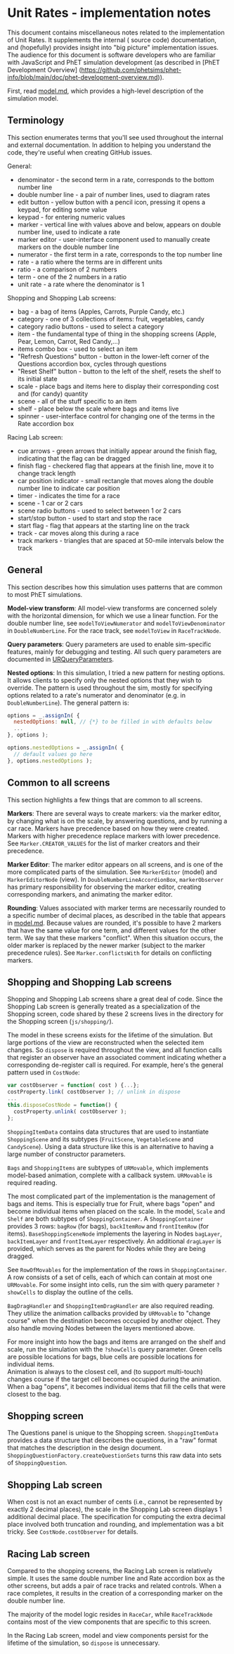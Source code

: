 # Unit Rates - implementation notes

This document contains miscellaneous notes related to the implementation of Unit Rates. It supplements the internal (
source code) documentation, and (hopefully) provides insight into
"big picture" implementation issues. The audience for this document is software developers who are familiar with
JavaScript and PhET simulation development (as described in [PhET Development Overview]
(https://github.com/phetsims/phet-info/blob/main/doc/phet-development-overview.md)).

First, read [model.md](https://github.com/phetsims/unit-rates/blob/main/doc/model.md), which provides a high-level
description of the simulation model.

## Terminology

This section enumerates terms that you'll see used throughout the internal and external documentation. In addition to
helping you understand the code, they're useful when creating GitHub issues.

General:

* denominator - the second term in a rate, corresponds to the bottom number line
* double number line - a pair of number lines, used to diagram rates
* edit button - yellow button with a pencil icon, pressing it opens a keypad, for editing some value
* keypad - for entering numeric values
* marker - vertical line with values above and below, appears on double number line, used to indicate a rate
* marker editor - user-interface component used to manually create markers on the double number line
* numerator - the first term in a rate, corresponds to the top number line
* rate - a ratio where the terms are in different units
* ratio - a comparison of 2 numbers
* term - one of the 2 numbers in a ratio
* unit rate - a rate where the denominator is 1

Shopping and Shopping Lab screens:

* bag - a bag of items (Apples, Carrots, Purple Candy, etc.)
* category - one of 3 collections of items: fruit, vegetables, candy
* category radio buttons - used to select a category
* item - the fundamental type of thing in the shopping screens (Apple, Pear, Lemon, Carrot, Red Candy,...)
* items combo box - used to select an item
* "Refresh Questions" button - button in the lower-left corner of the Questions accordion box, cycles through questions
* "Reset Shelf" button - button to the left of the shelf, resets the shelf to its initial state
* scale - place bags and items here to display their corresponding cost and (for candy) quantity
* scene - all of the stuff specific to an item
* shelf - place below the scale where bags and items live
* spinner - user-interface control for changing one of the terms in the Rate accordion box

Racing Lab screen:

* cue arrows - green arrows that initially appear around the finish flag, indicating that the flag can be dragged
* finish flag - checkered flag that appears at the finish line, move it to change track length
* car position indicator - small rectangle that moves along the double number line to indicate car position
* timer - indicates the time for a race
* scene - 1 car or 2 cars
* scene radio buttons - used to select between 1 or 2 cars
* start/stop button - used to start and stop the race
* start flag - flag that appears at the starting line on the track
* track - car moves along this during a race
* track markers - triangles that are spaced at 50-mile intervals below the track

## General

This section describes how this simulation uses patterns that are common to most PhET simulations.

**Model-view transform**: All model-view transforms are concerned solely with the horizontal dimension, for which we use
a linear function. For the double number line, see `modelToViewNumerator` and `modelToViewDenominator`
in `DoubleNumberLine`. For the race track, see `modelToView` in `RaceTrackNode`.

**Query parameters**: Query parameters are used to enable sim-specific features, mainly for debugging and testing. All
such query parameters are documented in
[URQueryParameters](https://github.com/phetsims/unit-rates/blob/main/js/common/URQueryParameters.ts).

**Nested options**: In this simulation, I tried a new pattern for nesting options. It allows clients to specify only the
nested options that they wish to override. The pattern is used throughout the sim, mostly for specifying options related
to a rate's numerator and denominator
(e.g. in `DoubleNumberLine`). The general pattern is:

```js
options = _.assignIn( {
  nestedOptions: null, // {*} to be filled in with defaults below
  ...
}, options );

options.nestedOptions = _.assignIn( {
  // default values go here
}, options.nestedOptions );
```

## Common to all screens

This section highlights a few things that are common to all screens.

**Markers**: There are several ways to create markers: via the marker editor, by changing what is on the scale, by
answering questions, and by running a car race. Markers have precedence based on how they were created. Markers with
higher precedence replace markers with lower precedence. See `Marker.CREATOR_VALUES` for the list of marker creators and
their precedence.

**Marker Editor**: The marker editor appears on all screens, and is one of the more complicated parts of the simulation.
See `MarkerEditor` (model) and
`MarkerEditorNode` (view). In `DoubleNumberLineAccordionBox`, `markerObserver` has primary responsibility for observing
the marker editor, creating corresponding markers, and animating the marker editor.

**Rounding**: Values associated with marker terms are necessarily rounded to a specific number of decimal places, as
described in the table that appears in [model.md](https://github.com/phetsims/unit-rates/blob/main/doc/model.md).
Because values are rounded, it's possible to have 2 markers that have the same value for one term, and different values
for the other term. We say that these markers "conflict". When this situation occurs, the older marker is replaced by
the newer marker (subject to the marker precedence rules). See `Marker.conflictsWith`
for details on conflicting markers.

## Shopping and Shopping Lab screens

Shopping and Shopping Lab screens share a great deal of code. Since the Shopping Lab screen is generally treated as a
specialization of the Shopping screen, code shared by these 2 screens lives in the directory for the Shopping
screen (`js/shopping/`).

The model in these screens exists for the lifetime of the simulation. But large portions of the view are reconstructed
when the selected item changes. So `dispose` is required throughout the view, and all function calls that register an
observer have an associated comment indicating whether a corresponding de-register call is required. For example, here's
the general pattern used in `CostNode`:

```js
var costObserver = function( cost ) {...};
costProperty.link( costObserver ); // unlink in dispose
...
this.disposeCostNode = function() {
  costProperty.unlink( costObserver );
};
```

`ShoppingItemData` contains data structures that are used to instantiate `ShoppingScene` and its
subtypes (`FruitScene`, `VegetableScene` and
`CandyScene`). Using a data structure like this is an alternative to having a large number of constructor parameters.

`Bags` and `ShoppingItems` are subtypes of `URMovable`, which implements model-based animation, complete with a callback
system.
`URMovable` is required reading.

The most complicated part of the implementation is the management of bags and items. This is especially true for Fruit,
where bags "open" and become individual items when placed on the scale. In the model, `Scale` and `Shelf` are both
subtypes of `ShoppingContainer`. A `ShoppingContainer`
provides 3 rows: `bagRow` (for bags), `backItemRow` and `frontItemRow` (for items).  `BaseShoppingSceneNode`
implements the layering in Nodes `bagLayer`, `backItemLayer` and `frontItemLayer` respectively. An
additional `dragLayer` is provided, which serves as the parent for Nodes while they are being dragged.

See `RowOfMovables` for the implementation of the rows in `ShoppingContainer`. A row consists of a set of cells, each of
which can contain at most one `URMovable`. For some insight into cells, run the sim with query parameter `?showCells` to
display the outline of the cells.

`BagDragHandler` and `ShoppingItemDragHandler` are also required reading. They utilize the animation callbacks provided
by
`URMovable` to "change course" when the destination becomes occupied by another object. They also handle moving Nodes
between the layers mentioned above.

For more insight into how the bags and items are arranged on the shelf and scale, run the simulation with
the `?showCells`
query parameter. Green cells are possible locations for bags, blue cells are possible locations for individual items.  
Animation is always to the closest cell, and (to support multi-touch) changes course if the target cell becomes occupied
during the animation. When a bag "opens", it becomes individual items that fill the cells that were closest to the bag.

## Shopping screen

The Questions panel is unique to the Shopping screen. `ShoppingItemData` provides a data structure that describes the
questions, in a
"raw" format that matches the description in the design document. `ShoppingQuestionFactory.createQuestionSets` turns
this raw data into sets of `ShoppingQuestion`.

## Shopping Lab screen

When cost is not an exact number of cents (i.e., cannot be represented by exactly 2 decimal places), the scale in the
Shopping Lab screen displays 1 additional decimal place. The specification for computing the extra decimal place
involved both truncation and rounding, and implementation was a bit tricky. See `CostNode.costObserver` for details.

## Racing Lab screen

Compared to the shopping screens, the Racing Lab screen is relatively simple. It uses the same double number line and
Rate accordion box as the other screens, but adds a pair of race tracks and related controls. When a race completes, it
results in the creation of a corresponding marker on the double number line.

The majority of the model logic resides in `RaceCar`, while `RaceTrackNode` contains most of the view components that
are specific to this screen.

In the Racing Lab screen, model and view components persist for the lifetime of the simulation, so `dispose` is
unnecessary.
